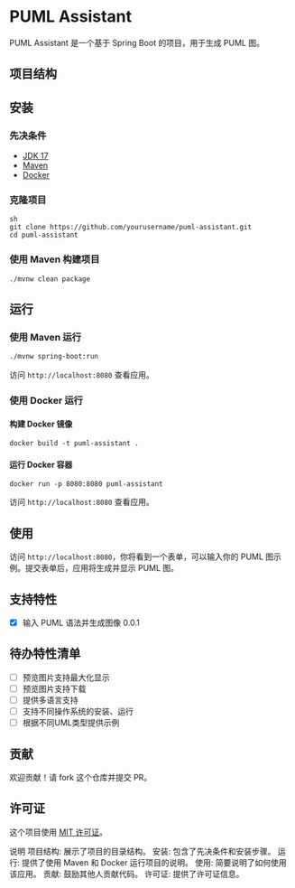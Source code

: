 # PUML Assistant

PUML Assistant 是一个基于 Spring Boot 的项目，用于生成 PUML 图。

## 项目结构

## 安装

### 先决条件

- [JDK 17](https://www.oracle.com/java/technologies/javase-jdk17-downloads.html)
- [Maven](https://maven.apache.org/install.html)
- [Docker](https://www.docker.com/get-started)

### 克隆项目
```
sh
git clone https://github.com/yourusername/puml-assistant.git
cd puml-assistant
```

### 使用 Maven 构建项目
```sh
./mvnw clean package
```

## 运行

### 使用 Maven 运行
```sh
./mvnw spring-boot:run
```

访问 `http://localhost:8080` 查看应用。

### 使用 Docker 运行

#### 构建 Docker 镜像
```
docker build -t puml-assistant .
```

#### 运行 Docker 容器
```
docker run -p 8080:8080 puml-assistant
```


访问 `http://localhost:8080` 查看应用。

## 使用

访问 `http://localhost:8080`，你将看到一个表单，可以输入你的 PUML 图示例。提交表单后，应用将生成并显示 PUML 图。

## 支持特性

- [x] 输入 PUML 语法并生成图像 0.0.1


## 待办特性清单

- [ ] 预览图片支持最大化显示
- [ ] 预览图片支持下载
- [ ] 提供多语言支持
- [ ] 支持不同操作系统的安装、运行
- [ ] 根据不同UML类型提供示例

## 贡献

欢迎贡献！请 fork 这个仓库并提交 PR。

## 许可证

这个项目使用 [MIT 许可证](LICENSE)。


说明
项目结构: 展示了项目的目录结构。
安装: 包含了先决条件和安装步骤。
运行: 提供了使用 Maven 和 Docker 运行项目的说明。
使用: 简要说明了如何使用该应用。
贡献: 鼓励其他人贡献代码。
许可证: 提供了许可证信息。
